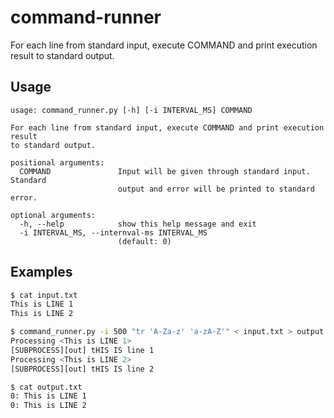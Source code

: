 # command-runner

For each line from standard input, execute COMMAND and print execution result to standard output.

## Usage

```
usage: command_runner.py [-h] [-i INTERVAL_MS] COMMAND

For each line from standard input, execute COMMAND and print execution result
to standard output.

positional arguments:
  COMMAND               Input will be given through standard input. Standard
                        output and error will be printed to standard error.

optional arguments:
  -h, --help            show this help message and exit
  -i INTERVAL_MS, --internval-ms INTERVAL_MS
                        (default: 0)
```

## Examples

```bash
$ cat input.txt
This is LINE 1
This is LINE 2

$ command_runner.py -i 500 "tr 'A-Za-z' 'a-zA-Z'" < input.txt > output.txt
Processing <This is LINE 1>
[SUBPROCESS][out] tHIS IS line 1
Processing <This is LINE 2>
[SUBPROCESS][out] tHIS IS line 2

$ cat output.txt
0: This is LINE 1
0: This is LINE 2
```
